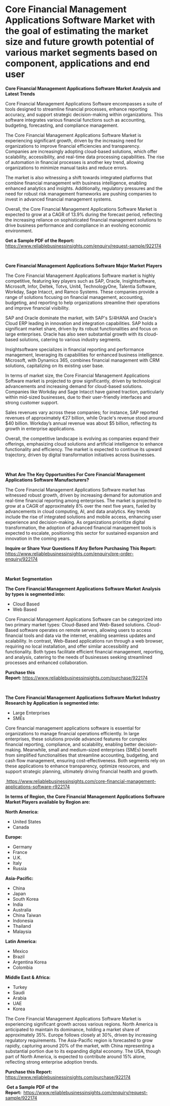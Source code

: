 <p><h1>Core Financial Management Applications Software Market with the goal of estimating the market size and future growth potential of various market segments based on component, applications and end user</h1></p><p><strong>Core Financial Management Applications Software Market Analysis and Latest Trends</strong></p>
<p><p>Core Financial Management Applications Software encompasses a suite of tools designed to streamline financial processes, enhance reporting accuracy, and support strategic decision-making within organizations. This software integrates various financial functions such as accounting, budgeting, forecasting, and compliance management. </p><p>The Core Financial Management Applications Software Market is experiencing significant growth, driven by the increasing need for organizations to improve financial efficiencies and transparency. Companies are increasingly adopting cloud-based solutions, which offer scalability, accessibility, and real-time data processing capabilities. The rise of automation in financial processes is another key trend, allowing organizations to minimize manual tasks and reduce errors.</p><p>The market is also witnessing a shift towards integrated platforms that combine financial management with business intelligence, enabling enhanced analytics and insights. Additionally, regulatory pressures and the need for robust risk management frameworks are pushing companies to invest in advanced financial management systems. </p><p>Overall, the Core Financial Management Applications Software Market is expected to grow at a CAGR of 13.9% during the forecast period, reflecting the increasing reliance on sophisticated financial management solutions to drive business performance and compliance in an evolving economic environment.</p></p>
<p><strong>Get a Sample PDF of the Report:&nbsp;</strong> <a href="https://www.reliablebusinessinsights.com/enquiry/request-sample/922174?utm_campaign=2446&utm_medium=2&utm_source=Github&utm_content=ia&utm_term=18042025&utm_id=core-financial-management-applications-software">https://www.reliablebusinessinsights.com/enquiry/request-sample/922174</a></p>
<p>&nbsp;</p>
<p><strong>Core Financial Management Applications Software Major Market Players</strong></p>
<p><p>The Core Financial Management Applications Software market is highly competitive, featuring key players such as SAP, Oracle, Insightsoftware, Microsoft, Infor, Deltek, Totvs, Unit4, TechnologyOne, Talentia Software, Workday, Sage Intacct, and Ramco Systems. These companies provide a range of solutions focusing on financial management, accounting, budgeting, and reporting to help organizations streamline their operations and improve financial visibility.</p><p>SAP and Oracle dominate the market, with SAP's S/4HANA and Oracle's Cloud ERP leading in innovation and integration capabilities. SAP holds a significant market share, driven by its robust functionalities and focus on large enterprises. Oracle has also seen substantial growth with its cloud-based solutions, catering to various industry segments.</p><p>Insightsoftware specializes in financial reporting and performance management, leveraging its capabilities for enhanced business intelligence. Microsoft, with Dynamics 365, combines financial management with CRM solutions, capitalizing on its existing user base.</p><p>In terms of market size, the Core Financial Management Applications Software market is projected to grow significantly, driven by technological advancements and increasing demand for cloud-based solutions. Companies like Workday and Sage Intacct have gained traction, particularly within mid-sized businesses, due to their user-friendly interfaces and strong customer support.</p><p>Sales revenues vary across these companies; for instance, SAP reported revenues of approximately €27 billion, while Oracle's revenue stood around $40 billion. Workday’s annual revenue was about $5 billion, reflecting its growth in enterprise applications.</p><p>Overall, the competitive landscape is evolving as companies expand their offerings, emphasizing cloud solutions and artificial intelligence to enhance functionality and efficiency. The market is expected to continue its upward trajectory, driven by digital transformation initiatives across businesses.</p></p>
<p>&nbsp;</p>
<p><strong>What Are The Key Opportunities For Core Financial Management Applications Software Manufacturers?</strong></p>
<p><p>The Core Financial Management Applications Software market has witnessed robust growth, driven by increasing demand for automation and real-time financial reporting among enterprises. The market is projected to grow at a CAGR of approximately 8% over the next five years, fueled by advancements in cloud computing, AI, and data analytics. Key trends include the rise of integrated solutions and mobile access, enhancing user experience and decision-making. As organizations prioritize digital transformation, the adoption of advanced financial management tools is expected to escalate, positioning this sector for sustained expansion and innovation in the coming years.</p></p>
<p><strong>Inquire or Share Your Questions If Any Before Purchasing This Report:</strong> <a href="https://www.reliablebusinessinsights.com/enquiry/pre-order-enquiry/922174?utm_campaign=2446&utm_medium=2&utm_source=Github&utm_content=ia&utm_term=18042025&utm_id=core-financial-management-applications-software">https://www.reliablebusinessinsights.com/enquiry/pre-order-enquiry/922174</a></p>
<p>&nbsp;</p>
<p><strong>Market Segmentation</strong></p>
<p><strong>The Core Financial Management Applications Software Market Analysis by types is segmented into:</strong></p>
<p><ul><li>Cloud Based</li><li>Web Based</li></ul></p>
<p><p>Core Financial Management Applications Software can be categorized into two primary market types: Cloud-Based and Web-Based solutions. Cloud-Based software operates on remote servers, allowing users to access financial tools and data via the internet, enabling seamless updates and scalability. In contrast, Web-Based applications run through a web browser, requiring no local installation, and offer similar accessibility and functionality. Both types facilitate efficient financial management, reporting, and analysis, catering to the needs of businesses seeking streamlined processes and enhanced collaboration.</p></p>
<p><strong>Purchase this Report:&nbsp;</strong><a href="https://www.reliablebusinessinsights.com/purchase/922174?utm_campaign=2446&utm_medium=2&utm_source=Github&utm_content=ia&utm_term=18042025&utm_id=core-financial-management-applications-software">https://www.reliablebusinessinsights.com/purchase/922174</a></p>
<p>&nbsp;</p>
<p><strong>The Core Financial Management Applications Software Market Industry Research by Application is segmented into:</strong></p>
<p><ul><li>Large Enterprises</li><li>SMEs</li></ul></p>
<p><p>Core financial management applications software is essential for organizations to manage financial operations efficiently. In large enterprises, these solutions provide advanced features for complex financial reporting, compliance, and scalability, enabling better decision-making. Meanwhile, small and medium-sized enterprises (SMEs) benefit from simplified functionalities that streamline accounting, budgeting, and cash flow management, ensuring cost-effectiveness. Both segments rely on these applications to enhance transparency, optimize resources, and support strategic planning, ultimately driving financial health and growth.</p></p>
<p><a href="https://www.reliablebusinessinsights.com/core-financial-management-applications-software-r922174?utm_campaign=2446&utm_medium=2&utm_source=Github&utm_content=ia&utm_term=18042025&utm_id=core-financial-management-applications-software">&nbsp;https://www.reliablebusinessinsights.com/core-financial-management-applications-software-r922174</a></p>
<p><strong>In terms of Region, the Core Financial Management Applications Software Market Players available by Region are:</strong></p>
<p>
    <p> <strong> North America: </strong>
        <ul>
            <li>United States</li>
            <li>Canada</li>
        </ul>
        </p> 
    <p> <strong> Europe: </strong>
        <ul>
            <li>Germany</li>
            <li>France</li>
            <li>U.K.</li>
            <li>Italy</li>
            <li>Russia</li>
        </ul>
        </p> 
    <p> <strong> Asia-Pacific: </strong>
        <ul>
            <li>China</li>
            <li>Japan</li>
            <li>South Korea</li>
            <li>India</li>
            <li>Australia</li>
            <li>China Taiwan</li>
            <li>Indonesia</li>
            <li>Thailand</li>
            <li>Malaysia</li>
        </ul>
        </p> 
    <p> <strong> Latin America: </strong>
        <ul>
            <li>Mexico</li>
            <li>Brazil</li>
            <li>Argentina Korea</li>
            <li>Colombia</li>
        </ul>
        </p> 
    <p> <strong> Middle East & Africa: </strong>
        <ul>
            <li>Turkey</li>
            <li>Saudi</li>
            <li>Arabia</li>
            <li>UAE</li>
            <li>Korea</li>
        </ul>
    </p>
    </p>
<p><p>The Core Financial Management Applications Software Market is experiencing significant growth across various regions. North America is anticipated to maintain its dominance, holding a market share of approximately 35%. Europe follows closely at 30%, driven by increasing regulatory requirements. The Asia-Pacific region is forecasted to grow rapidly, capturing around 20% of the market, with China representing a substantial portion due to its expanding digital economy. The USA, though part of North America, is expected to contribute around 15% alone, reflecting strong enterprise adoption trends.</p></p>
<p><strong>Purchase this Report: </strong><a href="https://www.reliablebusinessinsights.com/purchase/922174?utm_campaign=2446&utm_medium=2&utm_source=Github&utm_content=ia&utm_term=18042025&utm_id=core-financial-management-applications-software">https://www.reliablebusinessinsights.com/purchase/922174</a></p>
<p>&nbsp;<strong>Get a Sample PDF of the Report:&nbsp;&nbsp;</strong><a href="https://www.reliablebusinessinsights.com/enquiry/request-sample/922174?utm_campaign=2446&utm_medium=2&utm_source=Github&utm_content=ia&utm_term=18042025&utm_id=core-financial-management-applications-software">https://www.reliablebusinessinsights.com/enquiry/request-sample/922174</a></p>
<p><strong></strong></p>
<p><p></p><p></p><p></p></p>